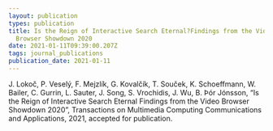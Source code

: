 ```yaml
---
layout: publication
types: publication
title: Is the Reign of Interactive Search Eternal?Findings from the Video
  Browser Showdown 2020
date: 2021-01-11T09:39:00.207Z
tags: journal_publications
publication_date: 2021-01-11
---
```

J. Lokoč, P. Veselý, F. Mejzlík, G. Kovalčík, T. Souček, K. Schoeffmann, W. Bailer, C. Gurrin, L. Sauter, J. Song, S. Vrochidis, J. Wu, B. Þór Jónsson, “Is the Reign of Interactive Search Eternal Findings from the Video Browser Showdown 2020”, Transactions on Multimedia Computing Communications and Applications, 2021, accepted for publication.